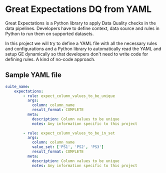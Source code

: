 # Great Expectations DQ from YAML
Great Expectations is a Python library to apply Data Quality checks in the data pipelines. Developers have to define context, data source and rules in Python to run them on supported datasets.

In this project we will try to define a YAML file with all the necessary rules and configurations and a Python library to automatically read the YAML and setup GE dynamically so that developers don't need to write code for defining rules. A kind of no-code approach.

## Sample YAML file

```yaml
suite_name:
    expectations:
        - rule: expect_column_values_to_be_unique
          args:
            column: column_name
            result_format: COMPLETE
          meta:
            description: Column values to be unique
            notes: Any information specific to this project
        
        - rule: expect_column_values_to_be_in_set
          args:
            column: column_name
            value_set: ['PS1', 'PS2', 'PS3']
            result_format: COMPLETE
          meta:
            description: Column values to be unique
            notes: Any information specific to this project

```
